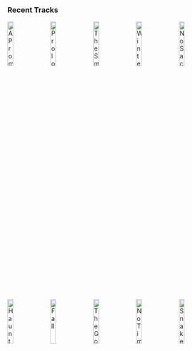 ### Recent Tracks
[<img src='https://lastfm.freetls.fastly.net/i/u/300x300/4f25b8723e2044ceb8b99609b5004c15.png' width='16%' height='16%' alt='A Promise'>](https://www.last.fm/music/alan%2bsilvestri/_/a%2bpromise)&nbsp;&nbsp;&nbsp;&nbsp;[<img src='https://lastfm.freetls.fastly.net/i/u/300x300/57718560833c49899c6e9978a692ea7a.png' width='16%' height='16%' alt='Prologue'>](https://www.last.fm/music/john%2bwilliams/_/prologue)&nbsp;&nbsp;&nbsp;&nbsp;[<img src='https://lastfm.freetls.fastly.net/i/u/300x300/409b7224df0157b838d5760839e5aa6a.png' width='16%' height='16%' alt='The Smithsonian'>](https://www.last.fm/music/henry%2bjackman/_/the%2bsmithsonian)&nbsp;&nbsp;&nbsp;&nbsp;[<img src='https://lastfm.freetls.fastly.net/i/u/300x300/59a2ee4345a44eb360ae67225eb58dbd.png' width='16%' height='16%' alt='Winter Has Come'>](https://www.last.fm/music/ramin%2bdjawadi/_/winter%2bhas%2bcome)&nbsp;&nbsp;&nbsp;&nbsp;[<img src='https://lastfm.freetls.fastly.net/i/u/300x300/94765ec7865741f78e3167cae053303a.png' width='16%' height='16%' alt='No Sacrifice, No Victory'>](https://www.last.fm/music/steve%2bjablonsky/_/no%2bsacrifice%252c%2bno%2bvictory)&nbsp;&nbsp;&nbsp;&nbsp;<br>[<img src='https://lastfm.freetls.fastly.net/i/u/300x300/b7e2a1de792348e5ac37525c53d772a9.png' width='16%' height='16%' alt='Haunted'>](https://www.last.fm/music/rob/_/haunted)&nbsp;&nbsp;&nbsp;&nbsp;[<img src='https://lastfm.freetls.fastly.net/i/u/300x300/598a910ff59e4fbca6a54307e5fee8fc.png' width='16%' height='16%' alt='Fall'>](https://www.last.fm/music/daft%2bpunk/_/fall)&nbsp;&nbsp;&nbsp;&nbsp;[<img src='https://lastfm.freetls.fastly.net/i/u/300x300/b6123c2e3d4606aece6a4348385cb1bd.png' width='16%' height='16%' alt='The God of War'>](https://www.last.fm/music/rupert%2bgregson-williams/_/the%2bgod%2bof%2bwar)&nbsp;&nbsp;&nbsp;&nbsp;[<img src='https://lastfm.freetls.fastly.net/i/u/300x300/a46a6c5e044fcf4630dd2411b5675c39.png' width='16%' height='16%' alt='No Time for Caution (From "Interstellar")'>](https://www.last.fm/music/london%2bmusic%2bworks/_/no%2btime%2bfor%2bcaution%2b%2528from%2b%2522interstellar%2522%2529)&nbsp;&nbsp;&nbsp;&nbsp;[<img src='https://lastfm.freetls.fastly.net/i/u/300x300/f2dc061d39e94a4280ca1e2cc67c53c7.png' width='16%' height='16%' alt='Snake Eyes'>](https://www.last.fm/music/david%2bholmes/_/snake%2beyes)&nbsp;&nbsp;&nbsp;&nbsp;<br>